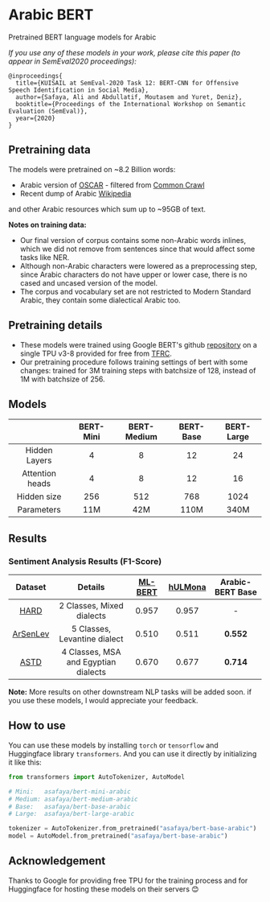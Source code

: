 # Arabic BERT

Pretrained BERT language models for Arabic

_If you use any of these models in your work, please cite this paper (to appear in SemEval2020 proceedings):_

```
@inproceedings{
  title={KUISAIL at SemEval-2020 Task 12: BERT-CNN for Offensive Speech Identification in Social Media},
  author={Safaya, Ali and Abdullatif, Moutasem and Yuret, Deniz},
  booktitle={Proceedings of the International Workshop on Semantic Evaluation (SemEval)},
  year={2020}
}
```

## Pretraining data

The models were pretrained on ~8.2 Billion words:

- Arabic version of [OSCAR](https://oscar-corpus.com/) - filtered from [Common Crawl](http://commoncrawl.org/)
- Recent dump of Arabic [Wikipedia](https://dumps.wikimedia.org/backup-index.html)

and other Arabic resources which sum up to ~95GB of text.

__Notes on training data:__

- Our final version of corpus contains some non-Arabic words inlines, which we did not remove from sentences since that would affect some tasks like NER.
- Although non-Arabic characters were lowered as a preprocessing step, since Arabic characters do not have upper or lower case, there is no cased and uncased version of the model.
- The corpus and vocabulary set are not restricted to Modern Standard Arabic, they contain some dialectical Arabic too.

## Pretraining details

- These models were trained using Google BERT's github [repository](https://github.com/google-research/bert) on a single TPU v3-8 provided for free from [TFRC](https://www.tensorflow.org/tfrc).
- Our pretraining procedure follows training settings of bert with some changes: trained for 3M training steps with batchsize of 128, instead of 1M with batchsize of 256.

## Models

|  | BERT-Mini | BERT-Medium   | BERT-Base  | BERT-Large  |
|:---:|:---:|:---:|:---:|:---:|
| Hidden Layers | 4 | 8 | 12 | 24 |
| Attention heads | 4 | 8 | 12 | 16 |
| Hidden size | 256 | 512 | 768 | 1024 |
| Parameters | 11M | 42M | 110M | 340M |

## Results


### Sentiment Analysis Results (F1-Score)

| Dataset   | Details | [ML-BERT](https://github.com/google-research/bert/blob/master/multilingual.md)   | [hULMona](https://github.com/aub-mind/hULMonA)  | Arabic-BERT Base  |
|:---------:|:-------:|:---------:|:--------:|:------------:|
| [HARD](https://github.com/elnagara/HARD-Arabic-Dataset) | 2 Classes, Mixed dialects | 0.957     | 0.957    | -            |
| [ArSenLev](https://arxiv.org/abs/1906.01830) | 5 Classes, Levantine dialect  | 0.510     | 0.511    | __0.552__    |
| [ASTD](https://www.sites.google.com/a/mohamedaly.info/www/datasets/astd) |  4 Classes, MSA and Egyptian dialects | 0.670     | 0.677    | __0.714__    |


__Note:__ More results on other downstream NLP tasks will be added soon. if you use these models, I would appreciate your feedback.

## How to use

You can use these models by installing `torch` or `tensorflow` and Huggingface library `transformers`. And you can use it directly by initializing it like this:  

```python
from transformers import AutoTokenizer, AutoModel

# Mini:   asafaya/bert-mini-arabic
# Medium: asafaya/bert-medium-arabic
# Base:   asafaya/bert-base-arabic
# Large:  asafaya/bert-large-arabic

tokenizer = AutoTokenizer.from_pretrained("asafaya/bert-base-arabic")
model = AutoModel.from_pretrained("asafaya/bert-base-arabic")
```

## Acknowledgement

Thanks to Google for providing free TPU for the training process and for Huggingface for hosting these models on their servers 😊
